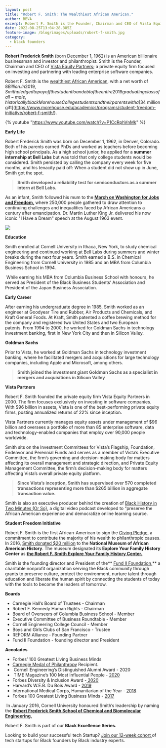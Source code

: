 ```yaml
---
layout: post
title: "Robert F. Smith: The Wealthiest African American."
author: BBVA
excerpt: Robert F. Smith is the Founder, Chairman and CEO of Vista Equity Partners.
date: 2022-08-25T13:04:28.385Z
feature-image: /blog/images/uploads/robert-f-smith.jpg
category:
  - black founders
---
```

**Robert Frederick Smith** (born December 1, 1962) is an American billionaire businessman and investor and philanthropist. Smith is the Founder, Chairman and CEO of [Vista Equity Partners](https://www.vistaequitypartners.com/); a private equity firm focused on investing and partnering with leading enterprise software companies.

Robert F. Smith is the [wealthiest African American](https://www.forbes.com/profile/robert-f-smith/?sh=69f29fa92236), with a net worth of $8 Billion. In 2019, Smith pledged to pay off the student loan debt of the entire 2019 graduating class of all-male, historically black Morehouse College students and their parents with a [$34 million gift](https://www.morehouse.edu/academics/programs/student-freedom-initiative/robert-f-smith/).

{% youtube "https://www.youtube.com/watch?v=P1CcRphVnMk" %}

**Early Life**

Robert Frederick Smith was born on December 1, 1962, in Denver, Colorado. Both of his parents earned PhDs and worked as teachers before becoming high school principals. As a high school junior, he applied for a **summer internship at Bell Labs** but was told that only college students would be considered. Smith persisted by calling the company every week for five months, and his tenacity paid off: When a student did not show up in June, Smith got the spot.

> **Smith developed a reliability test for semiconductors as a summer intern at Bell Labs.**

As an infant, Smith followed his mum to the **[March on Washington for Jobs and Freedom,](https://www.loc.gov/collections/civil-rights-history-project/articles-and-essays/the-march-on-washington/)** where 250,000 people gathered to draw attention to continuing challenges and inequalities faced by African Americans a century after emancipation. Dr. Martin Luther King Jr. delivered his now iconic "I Have a Dream" speech at the August 1963 event.

![](/blog/images/uploads/march-on-washington.jpg)

**Education**

Smith enrolled at Cornell University in Ithaca, New York, to study chemical engineering and continued working at Bell Labs during summers and winter breaks during the next four years. Smith earned a B.S. in Chemical Engineering from Cornell University in 1985 and an MBA from Columbia Business School in 1994.

<!-- wp:paragraph -->

<!-- /wp:paragraph -->

<!-- wp:paragraph -->

 While earning his MBA from Columbia Business School with honours, he served as President of the Black Business Students’ Association and President of the Japan Business Association.

<!-- /wp:paragraph -->

**Early Career**

After earning his undergraduate degree in 1985, Smith worked as an engineer at Goodyear Tire and Rubber, Air Products and Chemicals, and Kraft General Foods. At Kraft, Smith patented a coffee brewing method for the company and registered two United States and two European patents. From 1994 to 2000, he worked for Goldman Sachs in technology investment banking, first in New York City and then in Silicon Valley.

**Goldman Sachs**

Prior to Vista, he worked at Goldman Sachs in technology investment banking, where he facilitated mergers and acquisitions for large technology companies, including Apple and Microsoft, among others.

> **Smith joined the investment giant Goldman Sachs as a specialist in mergers and acquisitions in Silicon Valley**

**Vista Partners**

<!-- wp:paragraph -->

<!-- /wp:paragraph -->

<!-- wp:paragraph -->

Robert F. Smith founded the private equity firm Vista Equity Partners in 2000. The firm focuses exclusively on investing in software companies. With $96 billion in assets, Vista is one of the best-performing private equity firms, posting annualized returns of 22% since inception.

<!-- /wp:paragraph -->

Vista Partners currently manages equity assets under management of $96 billion and oversees a portfolio of more than 85 enterprise software, data and technology-enabled companies that employ over 90,000 people worldwide.

Smith sits on the Investment Committees for Vista’s Flagship, Foundation, Endeavor and Perennial Funds and serves as a member of Vista’s Executive Committee, the firm’s governing and decision-making body for matters affecting its overall management and strategic direction, and Private Equity Management Committee, the firm’s decision-making body for matters affecting Vista’s overall private equity platform.

> **Since Vista’s inception, Smith has supervised over 570 completed transactions representing more than $265 billion in aggregate transaction value.**

Smith is also an executive producer behind the creation of [Black History in Two Minutes (Or So)](https://blackhistoryintwominutes.com/), a digital video podcast developed to “preserve the African American experience and democratize online learning source.

**Student Freedom Initiative**

Robert F. Smith is the first African-American to sign the [Giving Pledge,](https://givingpledge.org/pledger?pledgerId=340) a commitment to contribute the majority of his wealth to philanthropic causes. In 2016, [Smith donated $20 million](https://www.si.edu/newsdesk/releases/national-museum-african-american-history-and-culture-receives-20-million-gift-robert-f-smit) to the **National Museum of African American History**. The museum designated its **Explore Your Family History Center** as **[the Robert F. Smith Explore Your Family History Center.](https://nmaahc.si.edu/explore/museum-centers/digitization-curation-african-american-history/family-history)**

Smith is the founding director and President of the** [Fund II Foundation,](https://www.fund2foundation.org/)** a charitable nonprofit organization serving the Black community through grants to preserve culture, protect the environment, nurture talent through education and liberate the human spirit by connecting the students of today with the tools to become the leaders of tomorrow.



**Boards**

* Carnegie Hall’s Board of Trustees - Chairman
* Robert F. Kennedy Human Rights - Chairman
* Board of Overseers of Columbia Business School - Member
* Executive Committee of Business Roundtable - Member
* Cornell Engineering College Council - Member
* Boys and Girls Clubs of San Francisco - Trustee
* REFORM Alliance - Founding Partner
* Fund II Foundation - founding director and President

**Accolades**

* Forbes’ 100 Greatest Living Business Minds
* [Carnegie Medal of Philanthropy](https://www.medalofphilanthropy.org/robert-f-smith/) Recipient.
*  Cornell Engineering’s Distinguished Alumni Award - 2020
*  TIME Magazine’s 100 Most Influential People - [2020](https://time.com/collection/100-most-influential-people-2020/5888443/robert-f-smith/)
* Forbes Diversity & Inclusion Award -[ 2020](https://www.forbes.com/sites/ruthumoh/2021/01/02/forbes-diversity--inclusion-awards-2020-the-2-solution-to-racial-inequality/)
* Harvard’s W.E.B. Du Bois Award - [2019](https://news.harvard.edu/gazette/story/2019/10/2019-du-bois-medal-recipients-celebrate-black-excellence-opportunity/)
* International Medical Corps, Humanitarian of the Year - [2018](https://internationalmedicalcorps.org/aac-2018/)
* Forbes 100 Greatest Living Business Minds - [2017](https://www.forbes.com/sites/forbespr/2017/09/19/forbes-unveils-special-centennial-magazine-issue-featuring-worlds-100-greatest-living-business-minds-and-their-words-of-wisdom-for-the-next-100-years/?sh=3cb40ae74dcf)

 In January 2016, Cornell University honoured Smith’s leadership by naming the **[Robert Frederick Smith School of Chemical and Biomolecular Engineering.](https://www.cheme.cornell.edu/cbe)**

Robert F. Smith is part of our **Black Excellence Series.**

Looking to build your successful tech Startup? [Join our 12-week cohort ](https://blackventures.org/accelerator.html)of tech startups for Black founders by Black industry experts.